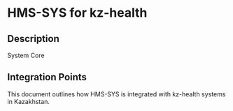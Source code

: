 # HMS-SYS for kz-health

## Description

System Core

## Integration Points

This document outlines how HMS-SYS is integrated with kz-health systems in Kazakhstan.
